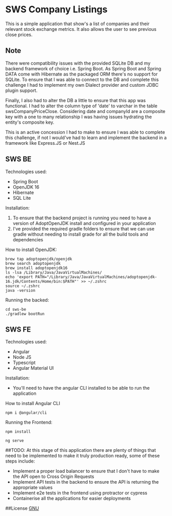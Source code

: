# SWS Company Listings

This is a simple application that show's a list of companies and their relevant stock exchange metrics. It also allows the user to see previous close prices.

## Note
There were compatibility issues with the provided SQLite DB and my backend framework of choice i.e. Spring Boot. As Spring Boot and Spring DATA come with Hibernate as the packaged ORM there's no support for SQLite.
To ensure that I was able to connect to the DB and complete this challenge I had to implement my own Dialect provider and custom JDBC plugin support.

Finally, I also had to alter the DB a little to ensure that this app was functional. I had to alter the column type of 'date' to varchar in the table swsCompanyPriceClose. Considering date and companyId are a composite key with a one to many relationship I was having issues hydrating the entity's composite key.

This is an active concession I had to make to ensure I was able to complete this challenge, if not I would've had to learn and implement the backend in a framework like Express.JS or Nest.JS

## SWS BE

Technologies used: 
- Spring Boot
- OpenJDK 16
- Hibernate
- SQL Lite

Installation:
1. To ensure that the backend project is running you need to have a version of AdoptOpenJDK install and configured in your application
2. I've provided the required gradle folders to ensure that we can use gradle without needing to install grade for all the build tools and dependencies 

How to install OpenJDK:

```
brew tap adoptopenjdk/openjdk
brew search adoptopenjdk
brew install adoptopenjdk16
ls -lsa /Library/Java/JavaVirtualMachines/
echo 'export PATH="/Library/Java/JavaVirtualMachines/adoptopenjdk-16.jdk/Contents/Home/bin:$PATH"' >> ~/.zshrc
source ~/.zshrc
java -version
```

Running the backed:
```
cd sws-be
./gradlew bootRun
```

## SWS FE

Technologies used:
- Angular
- Node JS
- Typescript
- Angular Material UI

Installation:
- You'll need to have the angular CLI installed to be able to run the application

How to install Angular CLI
```
npm i @angular/cli
```

Running the Frontend:
```
npm install

ng serve 

```

##TODO:
At this stage of this application there are plenty of things that need to be implemented to make it truly production ready, some of these steps include:
- Implement a proper load balancer to ensure that I don't have to make the API open to Cross Origin Requests
- Implement API tests in the backend to ensure the API is returning the appropriate values
- Implement e2e tests in the frontend using protractor or cypress
- Containerise all the applications for easier deployments

##License
[GNU](https://choosealicense.com/licenses/gpl-3.0/)
